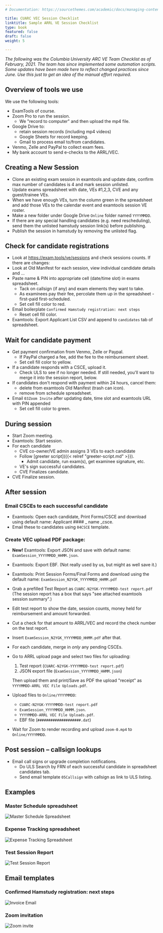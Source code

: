 ```yaml
---
# Documentation: https://sourcethemes.com/academic/docs/managing-content/

title: CUARC VEC Session Checklist
linktitle: Sample ARRL VE Session Checklist
type: book
featured: false
draft: false
weight: 5

---
```

_The following was the Columbia University ARC VE Team Checklist as of February, 2021.
The team has since implemented some automation scripts. Some updates have been made here
to reflect changed practices since June. Use this just to get an idea of the manual effort required._

## Overview of tools we use

We use the following tools:
* ExamTools of course.
* Zoom Pro to run the session.
  * We "record to computer" and then upload the mp4 file.
* Google Drive to:
  * retain session records (including mp4 videos)
  * Google Sheets for record keeping.
  * Gmail to process email to/from candidates.
* Venmo, Zelle and PayPal to collect exam fees.
* My bank account to send e-checks to the ARRL/VEC.

## Creating a New Session

* Clone an existing exam session in examtools and update date, confirm max number of candidates is 4
and mark session unlisted.
* Update exams spreadsheet with date, VEs #1,2,3, CVE and any guest/trainee VEs.
* When we have enough VEs, turn the column green in the spreadsheet and add those VEs to the calendar event
and examtools session VE roster.
* Make a new folder under Google Drive `Online` folder named `YYYYMMDD`.
* If there are any special handling candidates (e.g. need rescheduling),
send them the unlisted hamstudy session link(s) before publishing.
* Publish the session in hamstudy by removing the unlisted flag.

## Check for candidate registrations
* Look at https://exam.tools/ve/sessions and check sessions counts. If there are changes:
* Look at Old Manifest for each session, view individual candidate details and ...
* Paste name & PIN into appropriate cell (date/time slot) in exams spreadsheet.
  * Tack on callsign (if any) and exam elements they want to take.
  * As examinees pay their fee, percolate them up in the spreadsheet - first-paid first-scheduled.
  * Set cell fill color to red.
* Email boilerplate `Confirmed Hamstudy registration: next steps`
  * Reset cell fill color.
* Examtools: Export Applicant List CSV and append to `candidates` tab of spreadsheet.

## Wait for candidate payment
* Get payment confirmation from Venmo, Zelle or Paypal.
  * If PayPal charged a fee, add the fee to the reimbursement sheet.
  * Set cell fill color to yellow.
* If a candidate responds with a CSCE, upload it.
  * Check ULS to see if no longer needed. If still needed, you'll want to merge it into the session report, below.
* If candidates don't respond with payment within 24 hours, cancel them:
  * delete from examtools Old Manifest (trash can icon).
  * remove from schedule spreadsheet.
* Email `03Zoom Invite` after updating date, time slot and examtools URL with PIN appended
  * Set cell fill color to green.

## During session
* Start Zoom meeting.
* Examtools: Start session.
* For each candidate
  * CVE co-owner/VE admin assigns 3 VEs to each candidate
  * Follow [greeter script]({{< relref "greeter-script.md" >}}).
    * Admit candidate, run exam(s), get examinee signature, etc.
  * VE's sign successful candidates.
  * CVE Finalizes candidate.
* CVE Finalize session.

## After session
### Email CSCEs to each successful candidate
* Examtools: Open each candidate, Print Forms/CSCE and download using default name: Applicant #### _ name _csce.
* Email these to candidates using `04CSCE` template.

### Create VEC upload PDF package:
* **New!** Examtools: Export JSON and save with default name: `ExamSession_YYYYMMDD_HHMM.json`.
* Examtools: Export EBF. (Not really used by us, but might as well save it.)
* Examtools: Print Session Forms/Final Forms and download using the default name:
  `ExamSession_N2YGK_YYYYMMDD_HHMM.pdf`
* Grab a prefilled Test Report as `CUARC-N2YGK-YYYYMMDD-test report.pdf`
  (The session report has a box that says "see attached examtools session summary".)
* Edit test report to show the date, session counts, money held for reimbursement and amount forwarded.
* Cut a check for that amount to ARRL/VEC and record the check number on the test report.
* Insert `ExamSession_N2YGK_YYYYMMDD_HHMM.pdf` after that.
* For each candidate, merge in *only* any pending CSCEs.
* Go to ARRL upload page and select two files for uploading:
  1. Test report (`CUARC-N2YGK-YYYYMMDD-test report.pdf`)
  2. JSON export file (`ExamSession_YYYYMMDD_HHMM.json`)

  Then upload them and print/Save as PDF the upload "receipt" as `YYYYMMDD-ARRL VEC File Uploads.pdf`.
* Upload files to `Online/YYYYMMDD`:
  * `CUARC-N2YGK-YYYYMMDD-test report.pdf`
  * `ExamSession_YYYYMMDD_HHMM.json`.
  * `YYYYMMDD-ARRL VEC File Uploads.pdf`.
  * EBF file (`####################.dat`)
* Wait for Zoom to render recording and upload `zoom-0.mp4` to `Online/YYYYMMDD`.

## Post session – callsign lookups
* Email call signs or upgrade completion notifications.
  * Do ULS Search by FRN of each successful candidate in spreadsheet candidates tab.
  * Send email template `05Callsign` with callsign as link to ULS listing.


## Examples

### Master Schedule spreadsheet

![Master Schedule Spreadsheet](../images/schedule.png)

### Expense Tracking spreadsheet

![Expense Tracking Spreadsheet](../images/expenses.png)

### Test Session Report

![Test Session Report](../images/test-report.png)

## Email templates

### Confirmed Hamstudy registration: next steps

![Invoice Email](../images/invoice.png)

### Zoom invitation

![Zoom invite](../images/invite.png)
